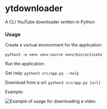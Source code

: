 # ytdownloader
A CLI YouTube downloader written in Python


### Usage

Create a vurtual environment for the application:

```python3 -m venv venv```
```source venv/bin/activate```

Run the application:

Get help:
```python3 src/app.py --help```

Download from a url:
```python3 src/app.py {url}```


Example:

![Example of usage for downloading a video](https://i.imgur.com/OOCxil1.png "Downloading a video from YouTube.")




